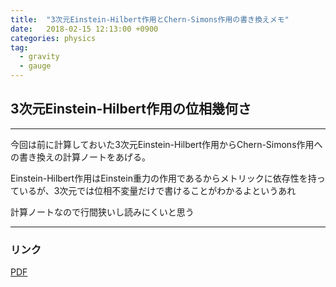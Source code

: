```yaml
---
title:  "3次元Einstein-Hilbert作用とChern-Simons作用の書き換えメモ"
date:   2018-02-15 12:13:00 +0900
categories: physics
tag:
  - gravity
  - gauge
---
```


## 3次元Einstein-Hilbert作用の位相幾何さ
------------

今回は前に計算しておいた3次元Einstein-Hilbert作用からChern-Simons作用への書き換えの計算ノートをあげる。

Einstein-Hilbert作用はEinstein重力の作用であるからメトリックに依存性を持っているが、3次元では位相不変量だけで書けることがわかるよというあれ

計算ノートなので行間狭いし読みにくいと思う

------------
### リンク

[PDF](https://e-fermite.github.io/blog/ehcs.pdf)


